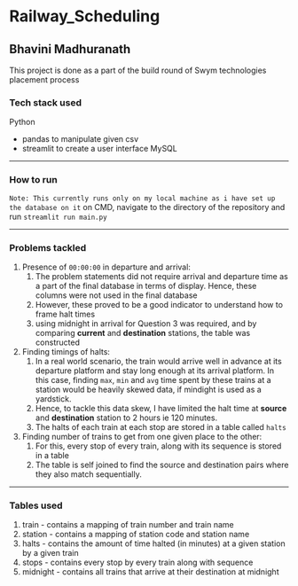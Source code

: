 # Railway_Scheduling

## Bhavini Madhuranath

This project is done as a part of the build round of Swym technologies placement process

### Tech stack used

Python

- pandas to manipulate given csv
- streamlit to create a user interface
  MySQL

---

### How to run

`Note: This currently runs only on my local machine as i have set up the database on it`
on CMD, navigate to the directory of the repository and run
`streamlit run main.py`

---

### Problems tackled

1. Presence of `00:00:00` in departure and arrival:
   1. The problem statements did not require arrival and departure time as a part of the final database in terms of display. Hence, these columns were not used in the final database
   2. However, these proved to be a good indicator to understand how to frame halt times
   3. using midnight in arrival for Question 3 was required, and by comparing **current** and **destination** stations, the table was constructed
2. Finding timings of halts:
   1. In a real world scenario, the train would arrive well in advance at its departure platform and stay long enough at its arrival platform. In this case, finding `max`, `min` and `avg` time spent by these trains at a station would be heavily skewed data, if mindight is used as a yardstick.
   2. Hence, to tackle this data skew, I have limited the halt time at **source** and **destination** station to 2 hours ie 120 minutes.
   3. The halts of each train at each stop are stored in a table called `halts`
3. Finding number of trains to get from one given place to the other:
   1. For this, every stop of every train, along with its sequence is stored in a table
   2. The table is self joined to find the source and destination pairs where they also match sequentially.

---

### Tables used

1. train - contains a mapping of train number and train name
2. station - contains a mapping of station code and station name
3. halts - contains the amount of time halted (in minutes) at a given station by a given train
4. stops - contains every stop by every train along with sequence
5. midnight - contains all trains that arrive at their destination at midnight
